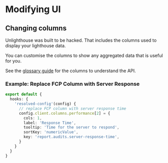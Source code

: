 # Modifying UI

## Changing columns

Unlighthouse was built to be hacked. That includes the columns used to display your lighthouse data.

You can customise the columns to show any aggregated data that is useful for you.

See the [glossary guide](/api/glossary/#columns) for the columns to understand the API.

### Example: Replace FCP Column with Server Response

```ts
export default {
  hooks: {
    'resolved-config'(config) {
      // replace FCP column with server response time
      config.client.columns.performance[2] = {
        cols: 1,
        label: 'Response Time',
        tooltip: 'Time for the server to respond',
        sortKey: 'numericValue',
        key: 'report.audits.server-response-time',
      }
    }
  }
}
```

